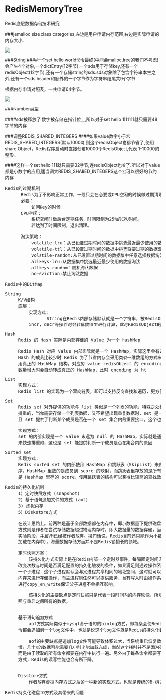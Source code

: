 # RedisMemoryTree
Redis底层数据存储技术研究


###jemalloc size class categories,左边是用户申请内存范围,右边是实际申请的内存大小.

![](https://i.imgur.com/gQ9EiSe.png)

###String
####一个set hello world命令最终(中间会malloc,free的我们不考虑)会产生4个对象,一个dictEntry(12字节),一个sds用于存储key,还有一个redisObject(12字节),还有一个存储string的sds.sds对象除了包含字符串本生之外,还有一个sds header和额外的一个字节作为字符串结尾共9个字节

根据内存申请对照表，一共申请64字节。

![](https://i.imgur.com/gkWITqc.png)

###Number类型

####sds被释放了,数字被存储在指针位上,所以对于set hello 1111111就只需要48字节的内存

###调整REDIS_SHARED_INTEGERS
####如果value数字小于宏REDIS_SHARED_INTEGERS(默认10000),则这个redisObject也都节省了,使用share Object，Redis程序启动时直接创建10000个RedisObject,代表 1-10000的整形。

####这样一个set hello 111就只需要32字节,连redisObject也省了.所以对于value都是小数字的应用,适当调大REDIS_SHARED_INTEGERS这个宏可以很好的节约内存

<pre>
Redis的过期机制
      Redis为了不影响正常工作，一般只会在必要或CPU空闲的时候做过期清理的动作。
      必要：
          访问Key的时候
      CPU空闲：
          系统空闲时做后台定期任务，时间限制为25%的CPU时间。
          若达到了时间限制，退出清理。

      淘汰策略：
          volatile-lru：从已设置过期时间的数据中挑选最近最少使用的数据淘汰。
          volatile-ttl：从已设置过期时间的数据中挑选将要过期的数据淘汰
          volatile-random:从已设置过期时间的数据集中任意选择数据淘汰
          allkeys-lru:从数据集中挑选最近最少使用的数据淘汰
          allkeys-random：随机淘汰数据
          no-eviction:禁止淘汰数据
</pre>

<pre>
Redis中的BitMap
</pre>

<pre>
String 
     K/V结构
     底层：
         实现方式：
                String在Redis内部存储默认就是一个字符串，被RedisObject所引用，当遇到
         incr, decr等操作时会转成数值型进行计算，此时RedisObject的encoding字段为int
</pre>

<pre>
Hash 
     Redis 的 Hash 实际是内部存储的 Value 为一个 HashMap

     Redis Hash 对应 Value 内部实际就是一个 HashMap，实际这里会有2种不同实现，这个 
     Hash 的成员比较少时 Redis 为了节省内存会采用类似一维数组的方式来紧凑存储，而不会采
     用真正的 HashMap 结构，对应的 value redisObject 的 encoding 为 zipmap，当成员
     数量增大时会自动转成真正的 HashMap，此时 encoding 为 ht
</pre>

<pre>
List
     实现方式：
     Redis list 的实现为一个双向链表，即可以支持反向查找和遍历，更方便操作，不过带来了部分额外的内存开销，Redis 内部的很多实现，包括发送缓冲队列等也都是用的这个数据结构
</pre>

<pre>
Set
     Redis set 对外提供的功能与 list 类似是一个列表的功能，特殊之处在于 set 是可以自动
     排重的，当你需要存储一个列表数据，又不希望出现重复数据时，set 是一个很好的选择，并
     且 set 提供了判断某个成员是否在一个 set 集合内的重要接口，这个也是 list 所不能提供的

     实现方式：
     set 的内部实现是一个 value 永远为 null 的 HashMap，实际就是通过计算 hash 的方式
     来快速排重的，这也是 set 能提供判断一个成员是否在集合内的原因
</pre>

<pre>
Sorted set
     实现方式：
     Redis sorted set 的内部使用 HashMap 和跳跃表（SkipList）来保证数据的存储和有
     序，HashMap 里放的是成员到 score 的映射，而跳跃表里存放的是所有的成员，排序依据
     是 HashMap 里存的 score，使用跳跃表的结构可以获得比较高的查找效率，并且在实现上比较简单
</pre>

<pre>
Redis的持久化机制
     1）定时快照方式 (snapshot)
     2）基于语句追加文件的方式 (aof)
     3) 虚拟内存
     5）Diskstore方式

     在设计思路上。前两种是基于全部数据都在内存中，即小数据量下提供磁盘落地功能，而后两种
     方式则是作者在尝试存储数据超过物理内存时，即大数据量的数据存储，当前后两种方式仍在
     实验阶段，并且VM已经被作者放弃。换句话说，Redis目前还只能作为小数据量存储（全部数据
     加载在内存中），海量数据存储方面并不是Redis锁擅长的领域。

     定时快照方案：
         该持久化方式实际上是在Redis内部一个定时器事件，每隔固定时间去检查当前数据发生的
     改变次数与时间是否满足配置的持久化触发的条件，如果满足则通过操作系统fork调用来创建
     一个子进程，这个子进程默认会与父进程共享相同的地址空间，这时就可以通过子进程来遍历整个
     内存来进行存储操作，而主进程则任然可以提供服务，当有写入时由操作系统按照内存页为单位
     进行copy_on_write保证父子进程不会相互影响。
     
         该持久化的主要缺点是定时快照只是代表一段时间内的内存映像，所以系统重启会丢失上次快
     照与重启之间所有的数据。


     基于语句追加方式
         aof方式实际类似于mysql基于语句的binlog方式，即每条会使Redis内存数据发生改变的命
     令都会追加到一个log文件中，也就是说这个log文件就是Redis的持久化数据。

         aof的主要缺点是追加log文件可能导致体积过大，当系统重启恢复数据时,加载数据会非常慢
     慢，几十G的数据可能需要几小时才能加载完成，当然这个耗时并不是因为磁盘文件读取速度慢，
     而是由于读取的所有命令都要在内存中执行一遍。另外由于每条命令都要写log，所以使用aof的
     方式，Redis的读写性能也会有所下降。

  
     Disstore方式
         作者放弃虚拟内存方式之后的一种新的实现方式，也就是传统的B-树方式，目前仍在实验阶段。
</pre>

<pre>
Redis持久化磁盘IO方式及其带来的问题
 
     
</pre>

